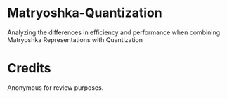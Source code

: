 # Matryoshka-Quantization
Analyzing the differences in efficiency and performance when combining Matryoshka Representations with Quantization

# Credits
Anonymous for review purposes.
